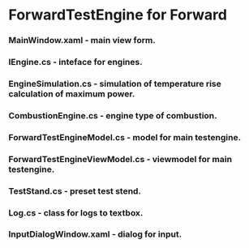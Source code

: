 # ForwardTestEngine for Forward

### MainWindow.xaml - main view form.
### IEngine.cs - inteface for engines.
### EngineSimulation.cs - simulation of temperature rise calculation of maximum power.
### CombustionEngine.cs - engine type of combustion.
### ForwardTestEngineModel.cs - model for main testengine.
### ForwardTestEngineViewModel.cs - viewmodel for main testengine.
### TestStand.cs - preset test stend.
### Log.cs - class for logs to textbox.
### InputDialogWindow.xaml - dialog for input.
